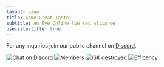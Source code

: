 ```yaml
---
layout: page
title: Same Great Taste
subtitle: An Eve Online low sec alliance
use-site-title: true
---
```


For any inquiries join our public channel on [Discord](https://discord.gg/ThSuQbe).

[![Chat on Discord](https://img.shields.io/discord/534874566192005120.svg)](https://discord.gg/ThSuQbe)  ![Members](https://img.shields.io/badge/Members-80-blue) ![ISK destroyed](https://img.shields.io/badge/ISK%20destroyed-1.5t-success) ![Efficency](https://img.shields.io/badge/ISK%20Eff.%25-94-success)
